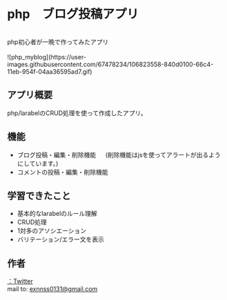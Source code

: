# php　ブログ投稿アプリ
<br>
php初心者が一晩で作ってみたアプリ
<br>
<br>
![php_myblog](https://user-images.githubusercontent.com/67478234/106823558-840d0100-66c4-11eb-954f-04aa36595ad7.gif)




## アプリ概要
php/larabelのCRUD処理を使って作成したアプリ。


## 機能
- ブログ投稿・編集・削除機能
　 (削除機能はjsを使ってアラートが出るようにしています。)
- コメントの投稿・編集・削除機能




## 学習できたこと
- 基本的なlarabelのルール理解
- CRUD処理
- 1対多のアソシエーション
- バリテーション/エラー文を表示
## 作者
[：Twitter](https://twitter.com/engneer_louis)  
mail to: [exnnss0131@gmail.com](exnnss0131@gmail.com)
